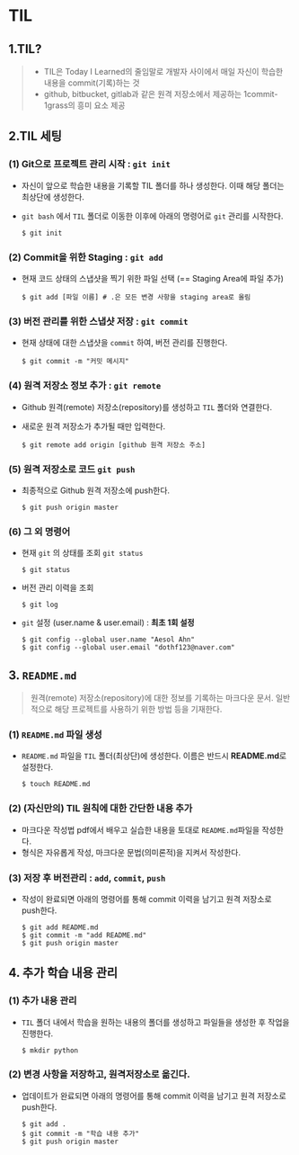 # TIL

## 1.TIL?

> * TIL은 Today I Learned의 줄임말로 개발자 사이에서 매일 자신이 학습한 내용을 commit(기록)하는
>   것
> * github, bitbucket, gitlab과 같은 원격 저장소에서 제공하는 1commit-1grass의 흥미 요소 제공



## 2.TIL 세팅

### (1) Git으로 프로젝트 관리 시작 : `git init`

* 자신이 앞으로 학습한 내용을 기록할 TIL 폴더를 하나 생성한다. 이때 해당 폴더는 최상단에 생성한다.

* `git bash` 에서 `TIL` 폴더로 이동한 이후에 아래의 명령어로 `git` 관리를 시작한다.

  ```shell
  $ git init
  ```

### (2) Commit을 위한 Staging : `git add`
* 현재 코드 상태의 스냅샷을 찍기 위한 파일 선택 (== Staging Area에 파일 추가)

  ```shell
  $ git add [파일 이름] # .은 모든 변경 사항을 staging area로 올림
  ```

  

### (3) 버전 관리를 위한 스냅샷 저장 : `git commit`

* 현재 상태에 대한 스냅샷을 `commit` 하여, 버전 관리를 진행한다.

  ```shell
  $ git commit -m "커밋 메시지"
  ```

  

### (4) 원격 저장소 정보 추가 : `git remote`

* Github 원격(remote) 저장소(repository)를 생성하고 `TIL` 폴더와 연결한다.

* 새로운 원격 저장소가 추가될 때만 입력한다.

  ```shell
  $ git remote add origin [github 원격 저장소 주소]
  ```



### (5) 원격 저장소로 코드 `git push`

* 최종적으로 Github 원격 저장소에 push한다.

  ```shell
  $ git push origin master
  ```

  

### (6) 그 외 명령어

* 현재 `git` 의 상태를 조회 `git status`

  ```shell
  $ git status
  ```

  

* 버전 관리 이력을 조회

  ```shell
  $ git log
  ```

  

* `git` 설정 (user.name & user.email) : **최초 1회 설정**

  ```shell
  $ git config --global user.name "Aesol Ahn"
  $ git config --global user.email "dothf123@naver.com"
  ```

  

## 3. `README.md`

> 원격(remote) 저장소(repository)에 대한 정보를 기록하는 마크다운 문서. 일반적으로 해당 프로젝트를 사용하기 위한 방법 등을 기재한다.

### (1) `README.md` 파일 생성

* `README.md` 파일을 `TIL` 폴더(최상단)에 생성한다. 이름은 반드시 **README.md**로 설정한다.

  ```shell
  $ touch README.md
  ```

  

### (2) (자신만의) TIL 원칙에 대한 간단한 내용 추가

* 마크다운 작성법 pdf에서 배우고 실습한 내용을 토대로 `README.md`파일을 작성한다.
* 형식은 자유롭게 작성, 마크다운 문법(의미론적)을 지켜서 작성한다.



### (3) 저장 후 버전관리 : `add`, `commit`, `push`

* 작성이 완료되면 아래의 명령어를 통해 commit 이력을 남기고 원격 저장소로 push한다.

  ```shell
  $ git add README.md
  $ git commit -m "add README.md"
  $ git push origin master
  ```

  

## 4. 추가 학습 내용 관리

### (1) 추가 내용 관리

* `TIL` 폴더 내에서 학습을 원하는 내용의 폴더를 생성하고 파일들을 생성한 후 작업을 진행한다.

  ```shell
  $ mkdir python
  ```

  

### (2) 변경 사항을 저장하고, 원격저장소로 옮긴다.

* 업데이트가 완료되면 아래의 명령어를 통해 commit 이력을 남기고 원격 저장소로 push한다.

  ```shell
  $ git add .
  $ git commit -m "학습 내용 추가"
  $ git push origin master
  ```

  





